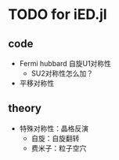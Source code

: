 # TODO for iED.jl

## code
- Fermi hubbard 自旋U1对称性
  - SU2对称性怎么加？
- 平移对称性


## theory
- 特殊对称性：晶格反演
  - 自旋：自旋翻转
  - 费米子：粒子空穴



